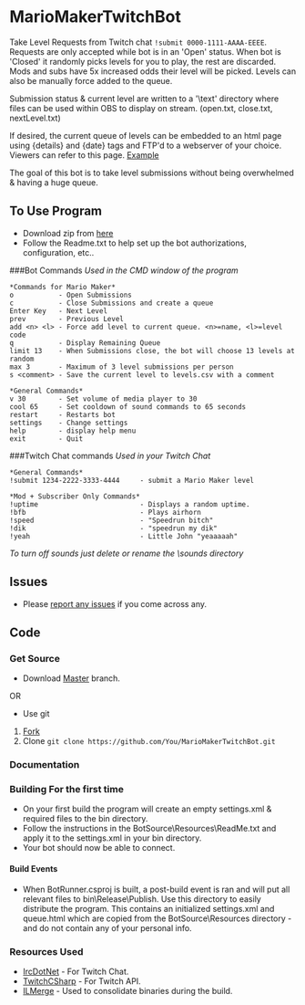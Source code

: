 # MarioMakerTwitchBot
Take Level Requests from Twitch chat ```!submit 0000-1111-AAAA-EEEE```. Requests are only accepted while bot is in an 'Open' status. When bot is 'Closed' it randomly picks levels for you to play, the rest are discarded. Mods and subs have 5x increased odds their level will be picked. Levels can also be manually force added to the queue.

Submission status & current level are written to a '\text' directory where files can be used within OBS to display on stream. (open.txt, close.txt, nextLevel.txt)

If desired, the current queue of levels can be embedded to an html page using {details} and {date} tags and FTP'd to a webserver of your choice. Viewers can refer to this page. [Example](http://dram55.com/test/queue)

The goal of this bot is to take level submissions without being overwhelmed & having a huge queue. 


## To Use Program
 + Download zip from [here](http://dram55.com/programs)
 + Follow the Readme.txt to help set up the bot authorizations, configuration, etc..

###Bot Commands
_Used in the CMD window of the program_

	*Commands for Mario Maker*
	o           - Open Submissions
	c           - Close Submissions and create a queue
	Enter Key   - Next Level
	prev        - Previous Level
	add <n> <l> - Force add level to current queue. <n>=name, <l>=level code
	q           - Display Remaining Queue
	limit 13    - When Submissions close, the bot will choose 13 levels at random
	max 3       - Maximum of 3 level submissions per person
	s <comment> - Save the current level to levels.csv with a comment
	
	*General Commands*
	v 30        - Set volume of media player to 30
	cool 65     - Set cooldown of sound commands to 65 seconds
	restart     - Restarts bot
	settings    - Change settings
	help		- display help menu
	exit        - Quit

###Twitch Chat commands
_Used in your Twitch Chat_

	*General Commands*
	!submit 1234-2222-3333-4444		- submit a Mario Maker level
	
	*Mod + Subscriber Only Commands*
	!uptime							- Displays a random uptime.
	!bfb							- Plays airhorn
	!speed							- "Speedrun bitch"
	!dik							- "speedrun my dik"
	!yeah							- Little John "yeaaaaah"
	
_To turn off sounds just delete or rename the \sounds directory_
 
## Issues
 + Please [report any issues](https://github.com/dram55/MarioMakerTwitchBot/issues/new) if you come across any. 

## Code
### Get Source
 + Download [Master](https://github.com/dram55/MarioMakerTwitchBot/archive/master.zip) branch. 
 
 OR
 
 
 + Use git 
1. [Fork](https://github.com/dram55/MarioMakerTwitchBot/fork)
2. Clone ```git clone https://github.com/You/MarioMakerTwitchBot.git```


### Documentation

	
### Building For the first time

 + On your first build the program will create an empty settings.xml & required files to the bin directory. 
 + Follow the instructions in the BotSource\Resources\ReadMe.txt and apply it to the settings.xml in your bin directory.
 + Your bot should now be able to connect.

#### Build Events
 + When BotRunner.csproj is built, a post-build event is ran and will put all relevant files to bin\Release\Publish. Use this directory to easily distribute the program. This contains an initialized settings.xml and queue.html which are copied from the BotSource\Resources directory - and do not contain any of your personal info. 
 


### Resources Used
 - [IrcDotNet](https://github.com/alexreg/IrcDotNet) - For Twitch Chat.
 - [TwitchCSharp](https://github.com/michidk/TwitchCSharp) - For Twitch API.
 - [ILMerge](http://www.microsoft.com/en-us/download/details.aspx?id=17630) - Used to consolidate binaries during the build. 
